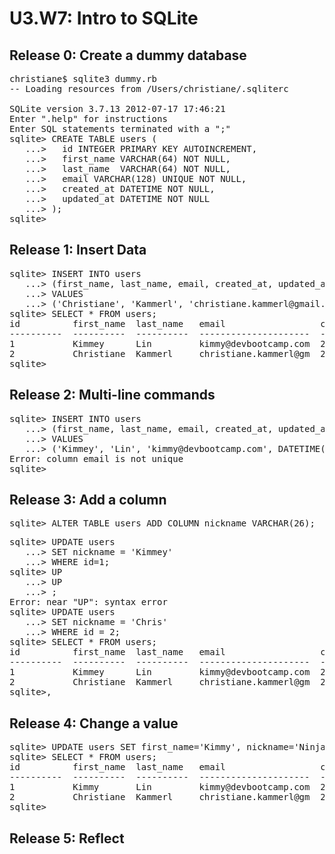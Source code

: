 # U3.W7: Intro to SQLite

## Release 0: Create a dummy database

<!-- paste your terminal output here -->
<pre>christiane$ sqlite3 dummy.rb
-- Loading resources from /Users/christiane/.sqliterc

SQLite version 3.7.13 2012-07-17 17:46:21
Enter ".help" for instructions
Enter SQL statements terminated with a ";"
sqlite> CREATE TABLE users (
   ...>   id INTEGER PRIMARY KEY AUTOINCREMENT,
   ...>   first_name VARCHAR(64) NOT NULL,
   ...>   last_name  VARCHAR(64) NOT NULL,
   ...>   email VARCHAR(128) UNIQUE NOT NULL,
   ...>   created_at DATETIME NOT NULL,
   ...>   updated_at DATETIME NOT NULL
   ...> );
sqlite></pre> 

## Release 1: Insert Data 
<!-- paste your terminal output here -->
<pre>sqlite> INSERT INTO users
   ...> (first_name, last_name, email, created_at, updated_at)
   ...> VALUES
   ...> ('Christiane', 'Kammerl', 'christiane.kammerl@gmail.com', DATETIME('now'), DATETIME('now'));
sqlite> SELECT * FROM users;
id          first_name  last_name   email                  created_at           updated_at         
----------  ----------  ----------  ---------------------  -------------------  -------------------
1           Kimmey      Lin         kimmy@devbootcamp.com  2014-04-24 19:40:20  2014-04-24 19:40:20
2           Christiane  Kammerl     christiane.kammerl@gm  2014-04-24 19:45:25  2014-04-24 19:45:25
sqlite></pre> 


## Release 2: Multi-line commands
<!-- paste your terminal output here -->
<pre>sqlite> INSERT INTO users
   ...> (first_name, last_name, email, created_at, updated_at)
   ...> VALUES
   ...> ('Kimmey', 'Lin', 'kimmy@devbootcamp.com', DATETIME('now'), DATETIME('now'));
Error: column email is not unique
sqlite></pre> 


## Release 3: Add a column
<!-- paste your terminal output here -->
<pre>sqlite> ALTER TABLE users ADD COLUMN nickname VARCHAR(26);</pre>

<pre>sqlite> UPDATE users
   ...> SET nickname = 'Kimmey'
   ...> WHERE id=1;
sqlite> UP
   ...> UP
   ...> ;
Error: near "UP": syntax error
sqlite> UPDATE users
   ...> SET nickname = 'Chris'
   ...> WHERE id = 2;
sqlite> SELECT * FROM users;
id          first_name  last_name   email                  created_at           updated_at           nickname  
----------  ----------  ----------  ---------------------  -------------------  -------------------  ----------
1           Kimmey      Lin         kimmy@devbootcamp.com  2014-04-24 19:40:20  2014-04-24 19:40:20  Kimmey    
2           Christiane  Kammerl     christiane.kammerl@gm  2014-04-24 19:45:25  2014-04-24 19:45:25  Chris     
sqlite>,</pre> 



## Release 4: Change a value
<!-- paste your terminal output here -->
<pre>sqlite> UPDATE users SET first_name='Kimmy', nickname='Ninja Coder' WHERE id=1;
sqlite> SELECT * FROM users;
id          first_name  last_name   email                  created_at           updated_at           nickname   
----------  ----------  ----------  ---------------------  -------------------  -------------------  -----------
1           Kimmy       Lin         kimmy@devbootcamp.com  2014-04-24 19:40:20  2014-04-24 19:40:20  Ninja Coder
2           Christiane  Kammerl     christiane.kammerl@gm  2014-04-24 19:45:25  2014-04-24 19:45:25  Chris      
sqlite></pre> 

## Release 5: Reflect
<!-- Add your reflection here -->